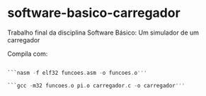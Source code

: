 # software-basico-carregador
Trabalho final da disciplina Software Básico: Um simulador de um carregador

Compila com:

```nasm -f elf32 pi.asm -o pi.o'''

```nasm -f elf32 funcoes.asm -o funcoes.o'''

```gcc -m32 funcoes.o pi.o carregador.c -o carregador'''

